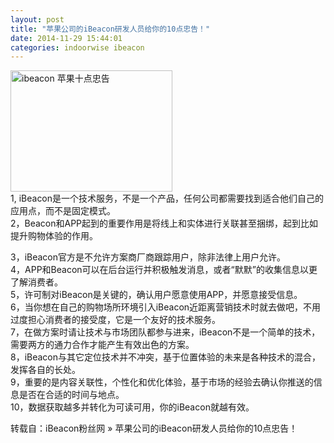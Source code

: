 ```yaml
---
layout: post
title: "苹果公司的iBeacon研发人员给你的10点忠告！"
date: 2014-11-29 15:44:01
categories: indoorwise ibeacon
---
```

<p><a href="http://www.ibeaconfans.com/wp-content/uploads/2014/11/ibeacon-苹果十点忠告.jpg"><img alt="ibeacon 苹果十点忠告" class="alignnone size-full wp-image-1018" height="194" src="http://www.ibeaconfans.com/wp-content/uploads/2014/11/ibeacon-苹果十点忠告.jpg" width="259"/></a><br/>
1, iBeacon是一个技术服务，不是一个产品，任何公司都需要找到适合他们自己的应用点，而不是固定模式。<br/>
2，Beacon和APP起到的重要作用是将线上和实体进行关联甚至捆绑，起到比如提升购物体验的作用。<br/>

3，iBeacon官方是不允许方案商厂商跟踪用户，除非法律上用户允许。<br/>
4，APP和Beacon可以在后台运行并积极触发消息，或者“默默”的收集信息以更了解消费者。<br/>
5，许可制对iBeacon是关键的，确认用户愿意使用APP，并愿意接受信息。<br/>
6，当你想在自己的购物场所环境引入iBeacon近距离营销技术时就去做吧，不用过度担心消费者的接受度，它是一个友好的技术服务。<br/>
7，在做方案时请让技术与市场团队都参与进来，iBeacon不是一个简单的技术，需要两方的通力合作才能产生有效出色的方案。<br/>
8，iBeacon与其它定位技术并不冲突，基于位置体验的未来是各种技术的混合，发挥各自的长处。<br/>
9，重要的是内容关联性，个性化和优化体验，基于市场的经验去确认你推送的信息是否在合适的时间与地点。<br/>
10，数据获取越多并转化为可读可用，你的iBeacon就越有效。</p>


<p>转载自：iBeacon粉丝网 » 苹果公司的iBeacon研发人员给你的10点忠告！</p>